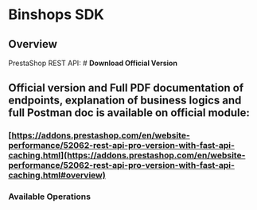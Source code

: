 # Binshops SDK

## Overview

PrestaShop REST API: # **Download Official Version**

## **Official version and Full PDF documentation of endpoints, explanation of business logics and full Postman doc is available on official module:**

### [https://addons.prestashop.com/en/website-performance/52062-rest-api-pro-version-with-fast-api-caching.html](https://addons.prestashop.com/en/website-performance/52062-rest-api-pro-version-with-fast-api-caching.html#overview)

### Available Operations

